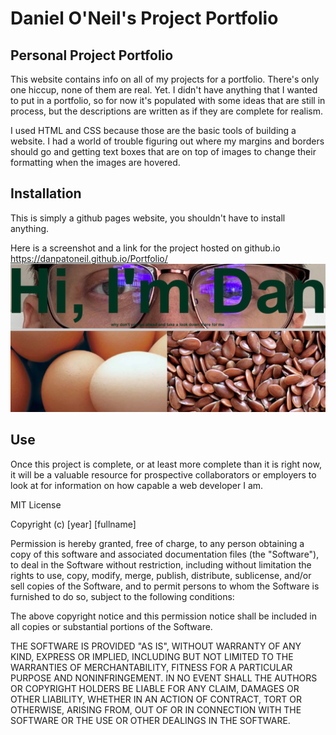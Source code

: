 # Daniel O'Neil's Project Portfolio

## Personal Project Portfolio
This website contains info on all of my projects for a portfolio. There's only one hiccup, none of them are real. Yet.
I didn't have anything that I wanted to put in a portfolio, so for now it's populated with some ideas that are still in process, but the descriptions are written as if they are complete for realism.

I used HTML and CSS because those are the basic tools of building a website. I had a world of trouble figuring out where my margins and borders should go and getting text boxes that are on top of images to change their formatting when the images are hovered.

## Installation
This is simply a github pages website, you shouldn't have to install anything.

Here is a screenshot and a link for the project hosted on github.io
https://danpatoneil.github.io/Portfolio/
![a screenshot of my website. It shows the top of the image for the first featured project and also a terrifying image of just my eyes behind an introductory message](image.png)

## Use
Once this project is complete, or at least more complete than it is right now, it will be a valuable resource for prospective collaborators or employers to look at for information on how capable a web developer I am.


MIT License

Copyright (c) [year] [fullname]

Permission is hereby granted, free of charge, to any person obtaining a copy
of this software and associated documentation files (the "Software"), to deal
in the Software without restriction, including without limitation the rights
to use, copy, modify, merge, publish, distribute, sublicense, and/or sell
copies of the Software, and to permit persons to whom the Software is
furnished to do so, subject to the following conditions:

The above copyright notice and this permission notice shall be included in all
copies or substantial portions of the Software.

THE SOFTWARE IS PROVIDED "AS IS", WITHOUT WARRANTY OF ANY KIND, EXPRESS OR
IMPLIED, INCLUDING BUT NOT LIMITED TO THE WARRANTIES OF MERCHANTABILITY,
FITNESS FOR A PARTICULAR PURPOSE AND NONINFRINGEMENT. IN NO EVENT SHALL THE
AUTHORS OR COPYRIGHT HOLDERS BE LIABLE FOR ANY CLAIM, DAMAGES OR OTHER
LIABILITY, WHETHER IN AN ACTION OF CONTRACT, TORT OR OTHERWISE, ARISING FROM,
OUT OF OR IN CONNECTION WITH THE SOFTWARE OR THE USE OR OTHER DEALINGS IN THE
SOFTWARE.